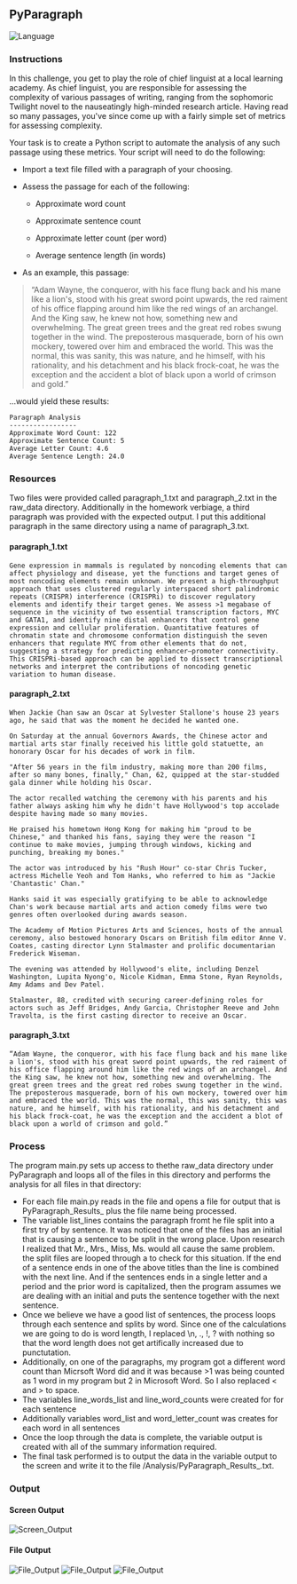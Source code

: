 ## PyParagraph

![Language](/PyParagraph/Images/language.png)

### Instructions
In this challenge, you get to play the role of chief linguist at a local learning academy. As chief linguist, you are responsible for assessing the complexity of various passages of writing, ranging from the sophomoric Twilight novel to the nauseatingly high-minded research article. Having read so many passages, you've since come up with a fairly simple set of metrics for assessing complexity.

Your task is to create a Python script to automate the analysis of any such passage using these metrics. Your script will need to do the following:

* Import a text file filled with a paragraph of your choosing.

* Assess the passage for each of the following:

  * Approximate word count

  * Approximate sentence count

  * Approximate letter count (per word)

  * Average sentence length (in words)

* As an example, this passage:

> “Adam Wayne, the conqueror, with his face flung back and his mane like a lion's, stood with his great sword point upwards, the red raiment of his office flapping around him like the red wings of an archangel. And the King saw, he knew not how, something new and overwhelming. The great green trees and the great red robes swung together in the wind. The preposterous masquerade, born of his own mockery, towered over him and embraced the world. This was the normal, this was sanity, this was nature, and he himself, with his rationality, and his detachment and his black frock-coat, he was the exception and the accident a blot of black upon a world of crimson and gold.”

...would yield these results:

```output
Paragraph Analysis
-----------------
Approximate Word Count: 122
Approximate Sentence Count: 5
Average Letter Count: 4.6
Average Sentence Length: 24.0
```

### Resources
Two files were provided called paragraph_1.txt and paragraph_2.txt in the raw_data directory.    Additionally in the homework verbiage, a third paragraph was provided with the expected output.   I put this additional paragraph in the same directory using a name of paragraph_3.txt.

#### paragraph_1.txt
```
Gene expression in mammals is regulated by noncoding elements that can affect physiology and disease, yet the functions and target genes of most noncoding elements remain unknown. We present a high-throughput approach that uses clustered regularly interspaced short palindromic repeats (CRISPR) interference (CRISPRi) to discover regulatory elements and identify their target genes. We assess >1 megabase of sequence in the vicinity of two essential transcription factors, MYC and GATA1, and identify nine distal enhancers that control gene expression and cellular proliferation. Quantitative features of chromatin state and chromosome conformation distinguish the seven enhancers that regulate MYC from other elements that do not, suggesting a strategy for predicting enhancer–promoter connectivity. This CRISPRi-based approach can be applied to dissect transcriptional networks and interpret the contributions of noncoding genetic variation to human disease.
```
#### paragraph_2.txt
```
When Jackie Chan saw an Oscar at Sylvester Stallone's house 23 years ago, he said that was the moment he decided he wanted one.

On Saturday at the annual Governors Awards, the Chinese actor and martial arts star finally received his little gold statuette, an honorary Oscar for his decades of work in film.

"After 56 years in the film industry, making more than 200 films, after so many bones, finally," Chan, 62, quipped at the star-studded gala dinner while holding his Oscar.

The actor recalled watching the ceremony with his parents and his father always asking him why he didn't have Hollywood's top accolade despite having made so many movies.

He praised his hometown Hong Kong for making him "proud to be Chinese," and thanked his fans, saying they were the reason "I continue to make movies, jumping through windows, kicking and punching, breaking my bones."

The actor was introduced by his "Rush Hour" co-star Chris Tucker, actress Michelle Yeoh and Tom Hanks, who referred to him as "Jackie 'Chantastic' Chan."

Hanks said it was especially gratifying to be able to acknowledge Chan's work because martial arts and action comedy films were two genres often overlooked during awards season.

The Academy of Motion Pictures Arts and Sciences, hosts of the annual ceremony, also bestowed honorary Oscars on British film editor Anne V. Coates, casting director Lynn Stalmaster and prolific documentarian Frederick Wiseman.

The evening was attended by Hollywood's elite, including Denzel Washington, Lupita Nyong'o, Nicole Kidman, Emma Stone, Ryan Reynolds, Amy Adams and Dev Patel.

Stalmaster, 88, credited with securing career-defining roles for actors such as Jeff Bridges, Andy Garcia, Christopher Reeve and John Travolta, is the first casting director to receive an Oscar.
```
#### paragraph_3.txt
```
“Adam Wayne, the conqueror, with his face flung back and his mane like a lion's, stood with his great sword point upwards, the red raiment of his office flapping around him like the red wings of an archangel. And the King saw, he knew not how, something new and overwhelming. The great green trees and the great red robes swung together in the wind. The preposterous masquerade, born of his own mockery, towered over him and embraced the world. This was the normal, this was sanity, this was nature, and he himself, with his rationality, and his detachment and his black frock-coat, he was the exception and the accident a blot of black upon a world of crimson and gold.”
```

### Process
The program main.py sets up access to thethe raw_data directory under PyParagraph and loops all of the files in this directory and performs the analysis for all files in that directory:
* For each file main.py reads in the file and opens a file for output that is PyParagraph_Results_ plus the file name being processed.
* The variable list_lines contains the paragraph fromt he file split into a first try of by sentence.   It was noticed that one of the files has an initial that is causing a sentence to be split in the wrong place.   Upon research I realized that Mr., Mrs., Miss, Ms. would all cause the same problem.   the split files are looped through a to check for this situation.   If the end of a sentence ends in one of the above titles than the line is combined with the next line.   And if the sentences ends in a single letter and a period and the prior word is capitalized, then the program assumes we are dealing with an initial and puts the sentence together with the next sentence.
* Once we believe we have a good list of sentences, the process loops through each sentence and splits by word.   Since one of the calculations we are going to do is word length, I replaced \n, ., !, ? with nothing so that the word length does not get artifically increased due to punctutation.
* Additionally, on one of the paragraphs, my program got a different word count than Micrsoft Word did and it was because >1 was being counted as 1 word in my program but 2 in Microsoft Word.   So I also replaced < and > to <space and >space.
* The variables line_words_list and line_word_counts were created for for each sentence
* Additionally variables word_list and word_letter_count was creates for each word in all sentences
* Once the loop through the data is complete, the variable output is created with all of the summary information required.
* The final task performed is to output the data in the variable output to the screen and write it to the file /Analysis/PyParagraph_Results_<file name>.txt.


### Output

#### Screen Output
![Screen_Output](/PyParagraph/Analysis/PyParagraph_Results_Screen.jpg)

#### File Output
![File_Output](/PyParagraph/Analysis/PyParagraph_Results_File_1.jpg)
![File_Output](/PyParagraph/Analysis/PyParagraph_Results_File_2.jpg)
![File_Output](/PyParagraph/Analysis/PyParagraph_Results_File_3.jpg)